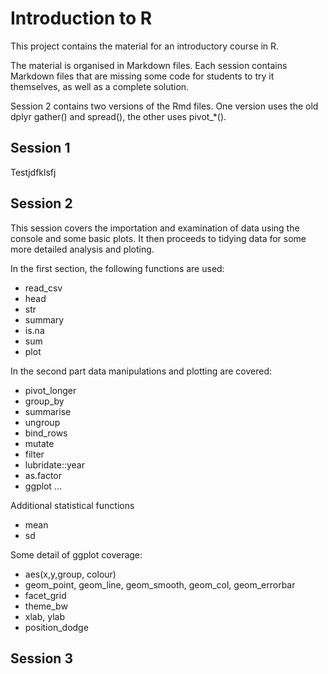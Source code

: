 
# Introduction to R

This project contains the material for an introductory course in R.

The material is organised in Markdown files. 
Each session contains Markdown files that are missing some code for students to try it themselves, as
well as a complete solution.

Session 2 contains two versions of the Rmd files. One version uses the
 old dplyr gather() and spread(), the other uses pivot_*().

## Session 1

Testjdfklsfj

## Session 2

This session covers the importation and examination of data using the console and some basic plots. It then proceeds to tidying data for some more detailed analysis and ploting.

In the first section, the following functions are used:
 - read_csv
 - head
 - str
 - summary
 - is.na
 - sum
 - plot
 
In the second part data manipulations and plotting are covered:
 - pivot_longer
 - group_by
 - summarise
 - ungroup
 - bind_rows
 - mutate
 - filter
 - lubridate::year
 - as.factor
 - ggplot ...

Additional statistical functions
 - mean
 - sd

Some detail of ggplot coverage:
 - aes(x,y,group, colour)
 - geom_point, geom_line, geom_smooth, geom_col, geom_errorbar
 - facet_grid
 - theme_bw
 - xlab, ylab
 - position_dodge

## Session 3